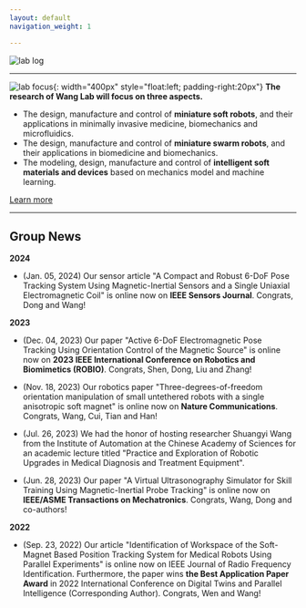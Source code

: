 ```yaml
---
layout: default
navigation_weight: 1

---
```


![lab log](lab_cover.png)


---------
![lab focus](group_focus.png){: width="400px" style="float:left; padding-right:20px"} 
**The research of Wang Lab will focus on three aspects.**
* The design, manufacture and control of **miniature soft robots**, and their applications in minimally invasive medicine, biomechanics and microfluidics. 
* The design, manufacture and control of **miniature swarm robots**, and their applications in biomedicine and biomechanics. 
* The modeling, design, manufacture and control of **intelligent soft materials and devices** based on mechanics model and machine learning. 

[Learn more](./research)

---------

## Group News

**2024**

* (Jan. 05, 2024) Our sensor article "A Compact and Robust 6-DoF Pose Tracking System Using Magnetic-Inertial Sensors and a Single Uniaxial Electromagnetic Coil" is online now on **IEEE Sensors Journal**. Congrats, Dong and Wang!

**2023**

* (Dec. 04, 2023) Our paper "Active 6-DoF Electromagnetic Pose Tracking Using Orientation Control of the Magnetic Source" is online now on **2023 IEEE International Conference on Robotics and Biomimetics (ROBIO)**. Congrats, Shen, Dong, Liu and Zhang!

* (Nov. 18, 2023) Our robotics paper "Three-degrees-of-freedom orientation manipulation of small untethered robots with a single anisotropic soft magnet" is online now on **Nature Communications**. Congrats, Wang, Cui, Tian and Han!

* (Jul. 26, 2023) We had the honor of hosting researcher Shuangyi Wang from the Institute of Automation at the Chinese Academy of Sciences for an academic lecture titled "Practice and Exploration of Robotic Upgrades in Medical Diagnosis and Treatment Equipment".

* (Jun. 28, 2023) Our paper "A Virtual Ultrasonography Simulator for Skill Training Using Magnetic-Inertial Probe Tracking" is online now on **IEEE/ASME Transactions on Mechatronics**. Congrats, Wang, Dong and co-authors!

**2022**

* (Sep. 23, 2022) Our article "Identification of Workspace of the Soft-Magnet Based Position Tracking System for Medical Robots Using Parallel Experiments" is online now on IEEE Journal of Radio Frequency Identification. Furthermore, the paper wins **the Best Application Paper Award** in 2022 International Conference on Digital Twins and Parallel Intelligence (Corresponding Author). Congrats, Wen and Wang!

